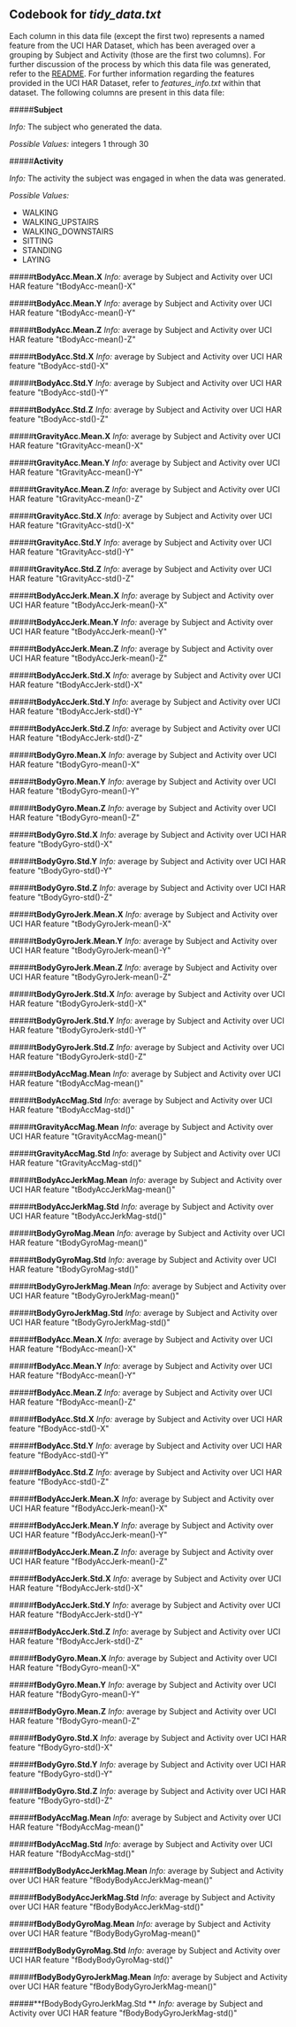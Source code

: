 ## Codebook for *tidy_data.txt*

Each column in this data file (except the first two) represents a named feature from the UCI HAR Dataset, which has been averaged over a grouping by Subject and Activity (those are the first two columns). For further discussion of the process by which this data file was generated, refer to the [README](https://github.com/gtruitt/getdata-004/blob/master/README.md). For further information regarding the features provided in the UCI HAR Dataset, refer to *features_info.txt* within that dataset. The following columns are present in this data file:

#####**Subject**

*Info:* The subject who generated the data.

*Possible Values:* integers 1 through 30

#####**Activity**

*Info:* The activity the subject was engaged in when the data was generated.

*Possible Values:*
 - WALKING
 - WALKING_UPSTAIRS
 - WALKING_DOWNSTAIRS
 - SITTING
 - STANDING
 - LAYING

#####**tBodyAcc.Mean.X**
*Info:* average by Subject and Activity over UCI HAR feature "tBodyAcc-mean()-X"

#####**tBodyAcc.Mean.Y**
*Info:* average by Subject and Activity over UCI HAR feature "tBodyAcc-mean()-Y"

#####**tBodyAcc.Mean.Z**
*Info:* average by Subject and Activity over UCI HAR feature "tBodyAcc-mean()-Z"

#####**tBodyAcc.Std.X**
*Info:* average by Subject and Activity over UCI HAR feature "tBodyAcc-std()-X"

#####**tBodyAcc.Std.Y**
*Info:* average by Subject and Activity over UCI HAR feature "tBodyAcc-std()-Y"

#####**tBodyAcc.Std.Z**
*Info:* average by Subject and Activity over UCI HAR feature "tBodyAcc-std()-Z"

#####**tGravityAcc.Mean.X**
*Info:* average by Subject and Activity over UCI HAR feature "tGravityAcc-mean()-X"

#####**tGravityAcc.Mean.Y**
*Info:* average by Subject and Activity over UCI HAR feature "tGravityAcc-mean()-Y"

#####**tGravityAcc.Mean.Z**
*Info:* average by Subject and Activity over UCI HAR feature "tGravityAcc-mean()-Z"

#####**tGravityAcc.Std.X**
*Info:* average by Subject and Activity over UCI HAR feature "tGravityAcc-std()-X"

#####**tGravityAcc.Std.Y**
*Info:* average by Subject and Activity over UCI HAR feature "tGravityAcc-std()-Y"

#####**tGravityAcc.Std.Z**
*Info:* average by Subject and Activity over UCI HAR feature "tGravityAcc-std()-Z"

#####**tBodyAccJerk.Mean.X**
*Info:* average by Subject and Activity over UCI HAR feature "tBodyAccJerk-mean()-X"

#####**tBodyAccJerk.Mean.Y**
*Info:* average by Subject and Activity over UCI HAR feature "tBodyAccJerk-mean()-Y"

#####**tBodyAccJerk.Mean.Z**
*Info:* average by Subject and Activity over UCI HAR feature "tBodyAccJerk-mean()-Z"

#####**tBodyAccJerk.Std.X**
*Info:* average by Subject and Activity over UCI HAR feature "tBodyAccJerk-std()-X"

#####**tBodyAccJerk.Std.Y**
*Info:* average by Subject and Activity over UCI HAR feature "tBodyAccJerk-std()-Y"

#####**tBodyAccJerk.Std.Z**
*Info:* average by Subject and Activity over UCI HAR feature "tBodyAccJerk-std()-Z"

#####**tBodyGyro.Mean.X**
*Info:* average by Subject and Activity over UCI HAR feature "tBodyGyro-mean()-X"

#####**tBodyGyro.Mean.Y**
*Info:* average by Subject and Activity over UCI HAR feature "tBodyGyro-mean()-Y"

#####**tBodyGyro.Mean.Z**
*Info:* average by Subject and Activity over UCI HAR feature "tBodyGyro-mean()-Z"

#####**tBodyGyro.Std.X**
*Info:* average by Subject and Activity over UCI HAR feature "tBodyGyro-std()-X"

#####**tBodyGyro.Std.Y**
*Info:* average by Subject and Activity over UCI HAR feature "tBodyGyro-std()-Y"

#####**tBodyGyro.Std.Z**
*Info:* average by Subject and Activity over UCI HAR feature "tBodyGyro-std()-Z"

#####**tBodyGyroJerk.Mean.X**
*Info:* average by Subject and Activity over UCI HAR feature "tBodyGyroJerk-mean()-X"

#####**tBodyGyroJerk.Mean.Y**
*Info:* average by Subject and Activity over UCI HAR feature "tBodyGyroJerk-mean()-Y"

#####**tBodyGyroJerk.Mean.Z**
*Info:* average by Subject and Activity over UCI HAR feature "tBodyGyroJerk-mean()-Z"

#####**tBodyGyroJerk.Std.X**
*Info:* average by Subject and Activity over UCI HAR feature "tBodyGyroJerk-std()-X"

#####**tBodyGyroJerk.Std.Y**
*Info:* average by Subject and Activity over UCI HAR feature "tBodyGyroJerk-std()-Y"

#####**tBodyGyroJerk.Std.Z**
*Info:* average by Subject and Activity over UCI HAR feature "tBodyGyroJerk-std()-Z"

#####**tBodyAccMag.Mean**
*Info:* average by Subject and Activity over UCI HAR feature "tBodyAccMag-mean()"

#####**tBodyAccMag.Std**
*Info:* average by Subject and Activity over UCI HAR feature "tBodyAccMag-std()"

#####**tGravityAccMag.Mean**
*Info:* average by Subject and Activity over UCI HAR feature "tGravityAccMag-mean()"

#####**tGravityAccMag.Std**
*Info:* average by Subject and Activity over UCI HAR feature "tGravityAccMag-std()"

#####**tBodyAccJerkMag.Mean**
*Info:* average by Subject and Activity over UCI HAR feature "tBodyAccJerkMag-mean()"

#####**tBodyAccJerkMag.Std**
*Info:* average by Subject and Activity over UCI HAR feature "tBodyAccJerkMag-std()"

#####**tBodyGyroMag.Mean**
*Info:* average by Subject and Activity over UCI HAR feature "tBodyGyroMag-mean()"

#####**tBodyGyroMag.Std**
*Info:* average by Subject and Activity over UCI HAR feature "tBodyGyroMag-std()"

#####**tBodyGyroJerkMag.Mean**
*Info:* average by Subject and Activity over UCI HAR feature "tBodyGyroJerkMag-mean()"

#####**tBodyGyroJerkMag.Std**
*Info:* average by Subject and Activity over UCI HAR feature "tBodyGyroJerkMag-std()"

#####**fBodyAcc.Mean.X**
*Info:* average by Subject and Activity over UCI HAR feature "fBodyAcc-mean()-X"

#####**fBodyAcc.Mean.Y**
*Info:* average by Subject and Activity over UCI HAR feature "fBodyAcc-mean()-Y"

#####**fBodyAcc.Mean.Z**
*Info:* average by Subject and Activity over UCI HAR feature "fBodyAcc-mean()-Z"

#####**fBodyAcc.Std.X**
*Info:* average by Subject and Activity over UCI HAR feature "fBodyAcc-std()-X"

#####**fBodyAcc.Std.Y**
*Info:* average by Subject and Activity over UCI HAR feature "fBodyAcc-std()-Y"

#####**fBodyAcc.Std.Z**
*Info:* average by Subject and Activity over UCI HAR feature "fBodyAcc-std()-Z"

#####**fBodyAccJerk.Mean.X**
*Info:* average by Subject and Activity over UCI HAR feature "fBodyAccJerk-mean()-X"

#####**fBodyAccJerk.Mean.Y**
*Info:* average by Subject and Activity over UCI HAR feature "fBodyAccJerk-mean()-Y"

#####**fBodyAccJerk.Mean.Z**
*Info:* average by Subject and Activity over UCI HAR feature "fBodyAccJerk-mean()-Z"

#####**fBodyAccJerk.Std.X**
*Info:* average by Subject and Activity over UCI HAR feature "fBodyAccJerk-std()-X"

#####**fBodyAccJerk.Std.Y**
*Info:* average by Subject and Activity over UCI HAR feature "fBodyAccJerk-std()-Y"

#####**fBodyAccJerk.Std.Z**
*Info:* average by Subject and Activity over UCI HAR feature "fBodyAccJerk-std()-Z"

#####**fBodyGyro.Mean.X**
*Info:* average by Subject and Activity over UCI HAR feature "fBodyGyro-mean()-X"

#####**fBodyGyro.Mean.Y**
*Info:* average by Subject and Activity over UCI HAR feature "fBodyGyro-mean()-Y"

#####**fBodyGyro.Mean.Z**
*Info:* average by Subject and Activity over UCI HAR feature "fBodyGyro-mean()-Z"

#####**fBodyGyro.Std.X**
*Info:* average by Subject and Activity over UCI HAR feature "fBodyGyro-std()-X"

#####**fBodyGyro.Std.Y**
*Info:* average by Subject and Activity over UCI HAR feature "fBodyGyro-std()-Y"

#####**fBodyGyro.Std.Z**
*Info:* average by Subject and Activity over UCI HAR feature "fBodyGyro-std()-Z"

#####**fBodyAccMag.Mean**
*Info:* average by Subject and Activity over UCI HAR feature "fBodyAccMag-mean()"

#####**fBodyAccMag.Std**
*Info:* average by Subject and Activity over UCI HAR feature "fBodyAccMag-std()"

#####**fBodyBodyAccJerkMag.Mean**
*Info:* average by Subject and Activity over UCI HAR feature "fBodyBodyAccJerkMag-mean()"

#####**fBodyBodyAccJerkMag.Std**
*Info:* average by Subject and Activity over UCI HAR feature "fBodyBodyAccJerkMag-std()"

#####**fBodyBodyGyroMag.Mean**
*Info:* average by Subject and Activity over UCI HAR feature "fBodyBodyGyroMag-mean()"

#####**fBodyBodyGyroMag.Std**
*Info:* average by Subject and Activity over UCI HAR feature "fBodyBodyGyroMag-std()"

#####**fBodyBodyGyroJerkMag.Mean**
*Info:* average by Subject and Activity over UCI HAR feature "fBodyBodyGyroJerkMag-mean()"

#####**fBodyBodyGyroJerkMag.Std **
*Info:* average by Subject and Activity over UCI HAR feature "fBodyBodyGyroJerkMag-std()"
